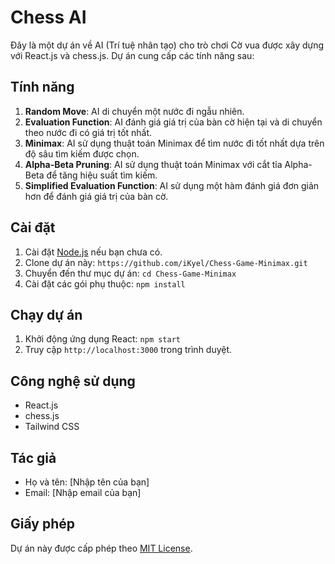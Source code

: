 
# Chess AI

Đây là một dự án về AI (Trí tuệ nhân tạo) cho trò chơi Cờ vua được xây dựng với React.js và chess.js. Dự án cung cấp các tính năng sau:

## Tính năng

1. **Random Move**: AI di chuyển một nước đi ngẫu nhiên.
2. **Evaluation Function**: AI đánh giá giá trị của bàn cờ hiện tại và di chuyển theo nước đi có giá trị tốt nhất.
3. **Minimax**: AI sử dụng thuật toán Minimax để tìm nước đi tốt nhất dựa trên độ sâu tìm kiếm được chọn.
4. **Alpha-Beta Pruning**: AI sử dụng thuật toán Minimax với cắt tỉa Alpha-Beta để tăng hiệu suất tìm kiếm.
5. **Simplified Evaluation Function**: AI sử dụng một hàm đánh giá đơn giản hơn để đánh giá giá trị của bàn cờ.

## Cài đặt

1. Cài đặt [Node.js](https://nodejs.org/) nếu bạn chưa có.
2. Clone dự án này: `https://github.com/iKyel/Chess-Game-Minimax.git`
3. Chuyển đến thư mục dự án: `cd Chess-Game-Minimax`
4. Cài đặt các gói phụ thuộc: `npm install`

## Chạy dự án

1. Khởi động ứng dụng React: `npm start`
2. Truy cập `http://localhost:3000` trong trình duyệt.

## Công nghệ sử dụng

- React.js
- chess.js
- Tailwind CSS

## Tác giả

- Họ và tên: [Nhập tên của bạn]
- Email: [Nhập email của bạn]

## Giấy phép

Dự án này được cấp phép theo [MIT License](LICENSE).